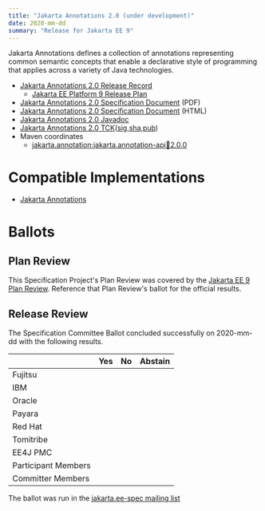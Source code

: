 ```yaml
---
title: "Jakarta Annotations 2.0 (under development)"
date: 2020-mm-dd
summary: "Release for Jakarta EE 9"
---
```

Jakarta Annotations defines a collection of annotations representing common semantic concepts that
enable a declarative style of programming that applies across a variety of Java technologies.

* [Jakarta Annotations 2.0 Release Record]()
  * [Jakarta EE Platform 9 Release Plan](https://eclipse-ee4j.github.io/jakartaee-platform/jakartaee9/JakartaEE9ReleasePlan)
* [Jakarta Annotations 2.0 Specification Document]() (PDF)
* [Jakarta Annotations 2.0 Specification Document]() (HTML)
* [Jakarta Annotations 2.0 Javadoc](./apidocs)
* [Jakarta Annotations 2.0 TCK]()([sig](),[sha](),[pub]())
* Maven coordinates
  * [jakarta.annotation:jakarta.annotation-api:jar:2.0.0]()

# Compatible Implementations

* [Jakarta Annotations]()

# Ballots

## Plan Review

[//]: # (For Jakarta EE 9, the Platform Plan Review covered 95% of the Specification Projects.)
[//]: # (For those Projects, just use the following statement in this Plan Review section:)

This Specification Project's Plan Review was covered by the [Jakarta EE 9 Plan Review](https://jakarta.ee/specifications/platform/9/).
Reference that Plan Review's ballot for the official results.

[//]: # (If your Project was required to do a standalone Plan Review...)
[//]: # (...you'll have to cut-and-paste the voting section from the Release Review section.)

## Release Review

The Specification Committee Ballot concluded successfully on 2020-mm-dd with the following results.

|                       |  Yes    | No      | Abstain  |
|-----------------------|---------|---------|----------|
|Fujitsu                |         |         |          |
|IBM                    |         |         |          |
|Oracle                 |         |         |          |
|Payara                 |         |         |          |
|Red Hat                |         |         |          |
|Tomitribe              |         |         |          |
|EE4J PMC               |         |         |          |
|Participant Members    |         |         |          |
|Committer Members      |         |         |          |

The ballot was run in the [jakarta.ee-spec mailing list]()
